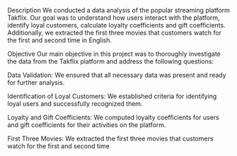 Description
We conducted a data analysis of the popular streaming platform Takflix. Our goal was to understand how users interact with the platform, identify loyal customers, calculate loyalty coefficients and gift coefficients. Additionally, we extracted the first three movies that customers watch for the first and second time in English.

Objective
Our main objective in this project was to thoroughly investigate the data from the Takflix platform and address the following questions:

Data Validation: We ensured that all necessary data was present and ready for further analysis.

Identification of Loyal Customers: We established criteria for identifying loyal users and successfully recognized them.

Loyalty and Gift Coefficients: We computed loyalty coefficients for users and gift coefficients for their activities on the platform.

First Three Movies: We extracted the first three movies that customers watch for the first and second time
